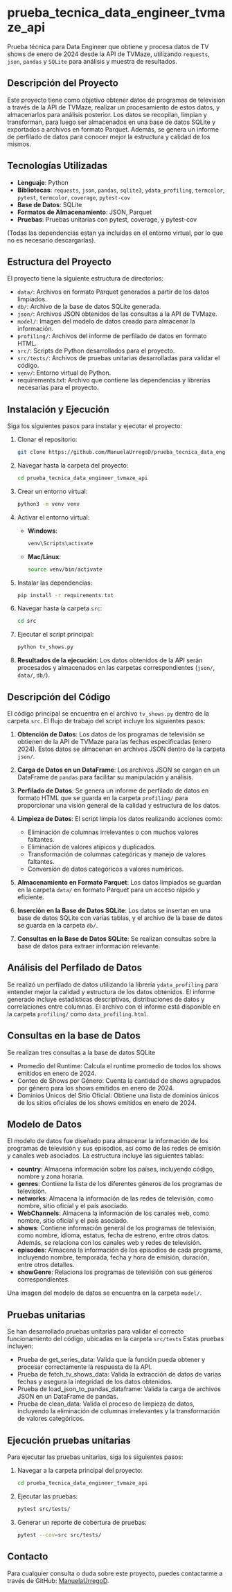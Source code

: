 # prueba_tecnica_data_engineer_tvmaze_api
Prueba técnica para Data Engineer que obtiene y procesa datos de TV shows de enero de 2024 desde la API de TVMaze, utilizando `requests`, `json`, `pandas` y `SQLite` para análisis y muestra de resultados.

## Descripción del Proyecto

Este proyecto tiene como objetivo obtener datos de programas de televisión a través de la API de TVMaze, realizar un procesamiento de estos datos, y almacenarlos para análisis posterior. Los datos se recopilan, limpian y transforman, para luego ser almacenados en una base de datos SQLite y exportados a archivos en formato Parquet. Además, se genera un informe de perfilado de datos para conocer mejor la estructura y calidad de los mismos.

## Tecnologías Utilizadas

- **Lenguaje**: Python
- **Bibliotecas**: `requests`, `json`, `pandas`, `sqlite3`, `ydata_profiling`, `termcolor`, `pytest`, `termcolor`, `coverage`, `pytest-cov`
- **Base de Datos**: SQLite
- **Formatos de Almacenamiento**: JSON, Parquet
- **Pruebas**: Pruebas unitarias con pytest, coverage, y pytest-cov 

(Todas las dependencias estan ya incluidas en el entorno virtual, por lo que no es necesario descargarlas).

## Estructura del Proyecto

El proyecto tiene la siguiente estructura de directorios:

- `data/`: Archivos en formato Parquet generados a partir de los datos limpiados.
- `db/`: Archivo de la base de datos SQLite generada.
- `json/`: Archivos JSON obtenidos de las consultas a la API de TVMaze.
- `model/`: Imagen del modelo de datos creado para almacenar la información.
- `profiling/`: Archivos del informe de perfilado de datos en formato HTML.
- `src/`: Scripts de Python desarrollados para el proyecto.
- `src/tests/`: Archivos de pruebas unitarias desarrolladas para validar el código.
- `venv/`: Entorno virtual de Python.
- requirements.txt: Archivo que contiene las dependencias y librerías necesarias para el proyecto.


## Instalación y Ejecución

Siga los siguientes pasos para instalar y ejecutar el proyecto:

1. Clonar el repositorio:

    ```bash
    git clone https://github.com/ManuelaUrregoD/prueba_tecnica_data_engineer_tvmaze_api.git
    ```

2. Navegar hasta la carpeta del proyecto:

    ```bash
    cd prueba_tecnica_data_engineer_tvmaze_api
    ```

3. Crear un entorno virtual:

    ```bash
    python3 -m venv venv
    ```

4. Activar el entorno virtual:

    - **Windows**:

      ```bash
      venv\Scripts\activate
      ```

    - **Mac/Linux**:

      ```bash
      source venv/bin/activate
      ```

5. Instalar las dependencias:

    ```bash
    pip install -r requirements.txt
    ```

6. Navegar hasta la carpeta `src`:

    ```bash
    cd src
    ```

7. Ejecutar el script principal:

    ```bash
    python tv_shows.py
    ```

8. **Resultados de la ejecución**: 
   Los datos obtenidos de la API serán procesados y almacenados en las carpetas correspondientes (`json/`, `data/`, `db/`).


## Descripción del Código

El código principal se encuentra en el archivo `tv_shows.py` dentro de la carpeta `src`. El flujo de trabajo del script incluye los siguientes pasos:

1. **Obtención de Datos**: Los datos de los programas de televisión se obtienen de la API de TVMaze para las fechas especificadas (enero 2024). Estos datos se almacenan en archivos JSON dentro de la carpeta `json/`.

2. **Carga de Datos en un DataFrame**: Los archivos JSON se cargan en un DataFrame de `pandas` para facilitar su manipulación y análisis.

3. **Perfilado de Datos**: Se genera un informe de perfilado de datos en formato HTML que se guarda en la carpeta `profiling/` para proporcionar una visión general de la calidad y estructura de los datos.

4. **Limpieza de Datos**: El script limpia los datos realizando acciones como:
    - Eliminación de columnas irrelevantes o con muchos valores faltantes.
    - Eliminación de valores atípicos y duplicados.
    - Transformación de columnas categóricas y manejo de valores faltantes.
    - Conversión de datos categóricos a valores numéricos.

5. **Almacenamiento en Formato Parquet**: Los datos limpiados se guardan en la carpeta `data/` en formato Parquet para un acceso rápido y eficiente.

6. **Inserción en la Base de Datos SQLite**: Los datos se insertan en una base de datos SQLite con varias tablas, y el archivo de la base de datos se guarda en la carpeta `db/`.

7. **Consultas en la Base de Datos SQLite**: Se realizan consultas sobre la base de datos para extraer información relevante. 

## Análisis del Perfilado de Datos

Se realizó un perfilado de datos utilizando la librería `ydata_profiling` para entender mejor la calidad y estructura de los datos obtenidos. El informe generado incluye estadísticas descriptivas, distribuciones de datos y correlaciones entre columnas. El archivo con el informe está disponible en la carpeta `profiling/` como `data_profiling.html`.

## Consultas en la base de Datos

Se realizan tres consultas a la base de datos SQLite

- Promedio del Runtime: Calcula el runtime promedio de todos los shows emitidos en enero de 2024.
- Conteo de Shows por Género: Cuenta la cantidad de shows agrupados por género para los shows emitidos en enero de 2024.
- Dominios Únicos del Sitio Oficial: Obtiene una lista de dominios únicos de los sitios oficiales de los shows emitidos en enero de 2024.

## Modelo de Datos

El modelo de datos fue diseñado para almacenar la información de los programas de televisión y sus episodios, así como de las redes de emisión y canales web asociados. La estructura incluye las siguientes tablas:

- **country**: Almacena información sobre los países, incluyendo código, nombre y zona horaria. 
- **genres**: Contiene la lista de los diferentes géneros de los programas de televisión.
- **networks**: Almacena la información de las redes de televisión, como nombre, sitio oficial y el país asociado.
- **WebChannels**: Almacena la información de los canales web, como nombre, sitio oficial y el país asociado.
- **shows**: Contiene información general de los programas de televisión, como nombre, idioma, estatus, fecha de estreno, entre otros datos. Además, se relaciona con los canales web y redes de televisión.
- **episodes**: Almacena la información de los episodios de cada programa, incluyendo nombre, temporada, fecha y hora de emisión, duración, entre otros detalles.
- **showGenre**: Relaciona los programas de televisión con sus géneros correspondientes.

Una imagen del modelo de datos se encuentra en la carpeta `model/`.

## Pruebas unitarias

Se han desarrollado pruebas unitarias para validar el correcto funcionamiento del código, ubicadas en la carpeta `src/tests` Estas pruebas incluyen:

- Prueba de get_series_data: Valida que la función pueda obtener y procesar correctamente la respuesta de la API.
- Prueba de fetch_tv_shows_data: Valida la extracción de datos de varias fechas y asegura la integridad de los datos obtenidos.
- Prueba de load_json_to_pandas_dataframe: Valida la carga de archivos JSON en un DataFrame de pandas.
- Prueba de clean_data: Valida el proceso de limpieza de datos, incluyendo la eliminación de columnas irrelevantes y la transformación de valores categóricos.

## Ejecución pruebas unitarias

Para ejecutar las pruebas unitarias, siga los siguientes pasos:

1. Navegar a la carpeta principal del proyecto:

    ```bash
    cd prueba_tecnica_data_engineer_tvmaze_api
    ```

2. Ejecutar las pruebas:

    ```bash
    pytest src/tests/
    ```

3. Generar un reporte de cobertura de pruebas:

    ```bash
    pytest --cov=src src/tests/
    ```


## Contacto

Para cualquier consulta o duda sobre este proyecto, puedes contactarme a través de GitHub: [ManuelaUrregoD](https://github.com/ManuelaUrregoD).

